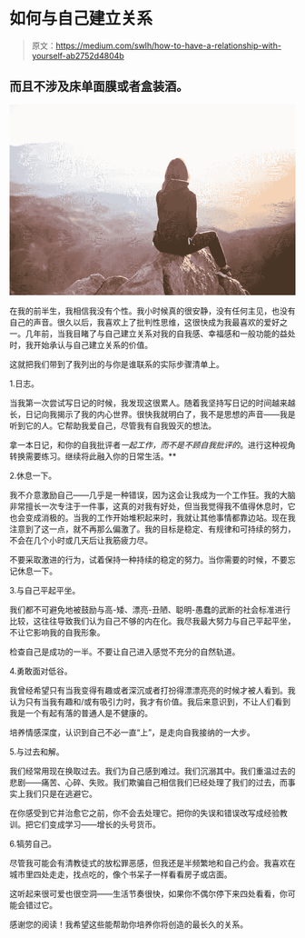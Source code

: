 # 如何与自己建立关系

> 原文：<https://medium.com/swlh/how-to-have-a-relationship-with-yourself-ab2752d4804b>

## 而且不涉及床单面膜或者盒装酒。

![](img/d902c50a375a5e4634ef262981ed53d6.png)

在我的前半生，我相信我没有个性。我小时候真的很安静，没有任何主见，也没有自己的声音。很久以后，我喜欢上了批判性思维，这很快成为我最喜欢的爱好之一。几年前，当我目睹了与自己建立关系对我的自我感、幸福感和一般功能的益处时，我开始承认与自己建立关系的价值。

这就把我们带到了我列出的与你是谁联系的实际步骤清单上。

1.日志。

当我第一次尝试写日记的时候，我发现这很累人。随着我坚持写日记的时间越来越长，日记向我揭示了我的内心世界。很快我就明白了，我不是思想的声音——我是听到它的人。它帮助我爱自己，尽管我有自我毁灭的想法。

拿一本日记，和你的自我批评者*一起工作，而不是不顾自我批评的*。进行这种视角转换需要练习。继续将此融入你的日常生活。**

2.休息一下。

我不介意激励自己——几乎是一种错误，因为这会让我成为一个工作狂。我的大脑非常擅长一次专注于一件事，这真的对我有好处，但当我觉得我不值得休息时，它也会变成消极的。当我的工作开始堆积起来时，我就让其他事情都靠边站。现在我注意到了这一点，就不再那么偏激了。我的目标是稳定、有规律和可持续的努力，不会在几个小时或几天后让我筋疲力尽。

不要采取激进的行为，试着保持一种持续的稳定的努力。当你需要的时候，不要忘记休息一下。

3.与自己平起平坐。

我们都不可避免地被鼓励与高-矮、漂亮-丑陋、聪明-愚蠢的武断的社会标准进行比较，这往往导致我们认为自己不够的内在化。我尽我最大努力与自己平起平坐，不让它影响我的自我形象。

检查自己是成功的一半。不要让自己进入感觉不充分的自然轨道。

4.勇敢面对低谷。

我曾经希望只有当我变得有趣或者深沉或者打扮得漂漂亮亮的时候才被人看到。我认为只有当我有趣和/或有吸引力时，我才有价值。我后来意识到，不让人们看到我是一个有起有落的普通人是不健康的。

培养情感深度，认识到自己不必一直“上”，是走向自我接纳的一大步。

5.与过去和解。

我们经常用现在换取过去。我们为自己感到难过。我们沉溺其中。我们重温过去的悲剧——痛苦、心碎、失败。我们欺骗自己相信我们已经处理了我们的过去，而事实上我们只是在逃避它。

在你感受到它并治愈它之前，你不会去处理它。把你的失误和错误改写成经验教训。把它们变成学习——增长的头号货币。

6.犒劳自己。

尽管我可能会有清教徒式的放松罪恶感，但我还是半频繁地和自己约会。我喜欢在城市里四处走走，找点吃的，像个书呆子一样看看房子或店面。

这听起来很可爱也很空洞——生活节奏很快，如果你不偶尔停下来四处看看，你可能会错过它。

感谢您的阅读！我希望这些能帮助你培养你将创造的最长久的关系。